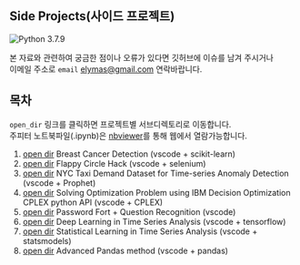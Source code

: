 ## Side Projects(사이드 프로젝트)

![Python 3.7.9](https://img.shields.io/badge/Python-3.7.9-blue.svg?style=plastic)


본 자료와 관련하여 궁금한 점이나 오류가 있다면 깃허브에 이슈를 남겨 주시거나  
이메일 주소로 `email` <elymas@gmail.com> 연락바랍니다.



## 목차

`open_dir` 링크를 클릭하면 프로젝트별 서브디렉토리로 이동합니다.   
주피터 노트북파일(.ipynb)은 [nbviewer](https://nbviewer.jupyter.org/)를 통해 웹에서 열람가능합니다.

1. [open dir](./01_breast_cancer_detection) Breast Cancer Detection (vscode + scikit-learn)
2. [open dir](./02_flappy_circle_hack) Flappy Circle Hack (vscode + selenium)
3. [open dir](./03_anomaly_detection_using_prophet) NYC Taxi Demand Dataset for Time-series Anomaly Detection (vscode + Prophet)
4. [open dir](./04_optimization_problem_solving) Solving Optimization Problem using IBM Decision Optimization CPLEX python API (vscode + CPLEX)
5. [open dir](./05_python_mini_project) Password Fort + Question Recognition (vscode)
6. [open dir](./06_dl_in_time_series_analysis) Deep Learning in Time Series Analysis (vscode + tensorflow)
7. [open dir](./07_sl_in_time_series_analysis) Statistical Learning in Time Series Analysis (vscode + statsmodels)
8. [open dir](./08_advanced_pandas) Advanced Pandas method (vscode + pandas)
